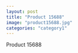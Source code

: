 ```yaml
---
layout: post
title: "Product 15688"
image: "product15688.jpg"
categories: "category1"
---
```

Product 15688
